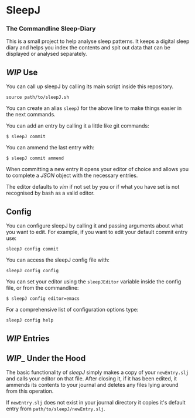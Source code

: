 # SleepJ
### The Commandline Sleep-Diary

This is a small project to help analyse sleep patterns. It keeps a digital sleep diary and helps you index the contents and spit out data that can be displayed or analysed separately.

## _**WIP**_ Use

You can call up sleepJ by calling its main script inside this repository.
```
source path/to/sleepJ.sh
```

You can create an alias `sleepJ` for the above line to make things easier in the next commands.

You can add an entry by calling it a little like git commands:
```
$ sleepJ commit
```

You can ammend the last entry with:
```
$ sleepJ commit ammend
```

When committing a new entry it opens your editor of choice and allows you to complete a *JSON* object with the necessary entries.

The editor defaults to *vim* if not set by you or if what you have set is not recognised by bash as a valid editor.

## Config

You can configure sleepJ by calling it and passing arguments about what you want to edit. For example, if you want to edit your default commit entry use:
```
sleepJ config commit
```

You can access the sleepJ config file with:
```
sleepJ config config
```

You can set your editor using the `sleepJEditor` variable inside the config file, or from the commandline:
```
$ sleepJ config editor=emacs
```

For a comprehensive list of configuration options type:
```
sleepJ config help
```

## _**WIP**_ Entries


## _**WIP**__ Under the Hood

The basic functionality of *sleepJ* simply makes a copy of your `newEntry.slj` and calls your editor on that file. After closing it, if it has been edited, it ammends its contents to your journal and deletes any files lying around from this operation.

If `newEntry.slj` does not exist in your journal directory it copies it's default entry from `path/to/sleepJ/newEntry.slj`.
